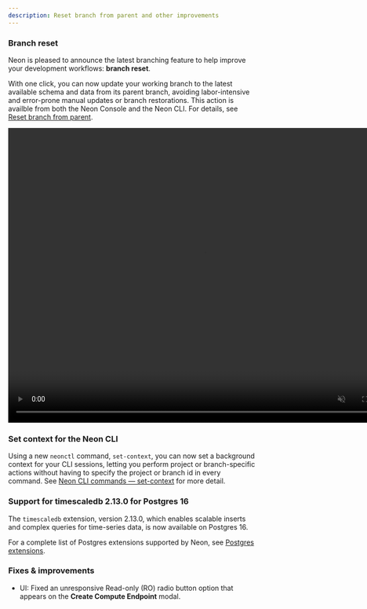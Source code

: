 ```yaml
---
description: Reset branch from parent and other improvements
---
```


### Branch reset

Neon is pleased to announce the latest branching feature to help improve your development workflows: **branch reset**.

With one click, you can now update your working branch to the latest available schema and data from its parent branch, avoiding labor-intensive and error-prone manual updates or branch restorations. This action is availble from both the Neon Console and the Neon CLI. For details, see [Reset branch from parent](/docs/manage/branches#reset-a-branch-from-parent).

<video autoPlay playsInline muted loop width="800" height="600">
  <source type="video/mp4" src="/docs/relnotes/reset_from_parent.mp4"/>
</video>

### Set context for the Neon CLI

Using a new `neonctl` command, `set-context`, you can now set a background context for your CLI sessions, letting you perform project or branch-specific actions without having to specify the project or branch id in every command. See [Neon CLI commands — set-context](/docs/reference/cli-set-context) for more detail.

### Support for timescaledb 2.13.0 for Postgres 16

The `timescaledb` extension, version 2.13.0, which enables scalable inserts and complex queries for time-series data, is now available on Postgres 16.

For a complete list of Postgres extensions supported by Neon, see [Postgres extensions](/docs/extensions/pg-extensions).

### Fixes & improvements
* UI: Fixed an unresponsive Read-only (RO) radio button option that appears on the **Create Compute Endpoint** modal.
